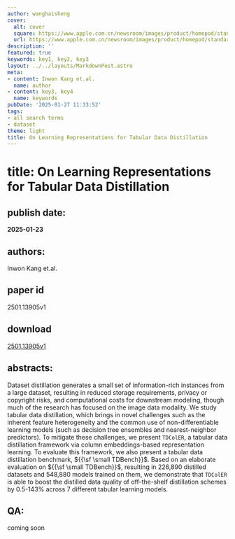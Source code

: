 ```yaml
---
author: wanghaisheng
cover:
  alt: cover
  square: https://www.apple.com.cn/newsroom/images/product/homepod/standard/Apple-HomePod-hero-230118_big.jpg.large_2x.jpg
  url: https://www.apple.com.cn/newsroom/images/product/homepod/standard/Apple-HomePod-hero-230118_big.jpg.large_2x.jpg
description: ''
featured: true
keywords: key1, key2, key3
layout: ../../layouts/MarkdownPost.astro
meta:
- content: Inwon Kang et.al.
  name: author
- content: key3, key4
  name: keywords
pubDate: '2025-01-27 11:33:52'
tags:
- all search terms
- dataset
theme: light
title: On Learning Representations for Tabular Data Distillation
---
```


# title: On Learning Representations for Tabular Data Distillation 
## publish date: 
**2025-01-23** 
## authors: 
  Inwon Kang et.al. 
## paper id
2501.13905v1
## download
[2501.13905v1](http://arxiv.org/abs/2501.13905v1)
## abstracts:
Dataset distillation generates a small set of information-rich instances from a large dataset, resulting in reduced storage requirements, privacy or copyright risks, and computational costs for downstream modeling, though much of the research has focused on the image data modality. We study tabular data distillation, which brings in novel challenges such as the inherent feature heterogeneity and the common use of non-differentiable learning models (such as decision tree ensembles and nearest-neighbor predictors). To mitigate these challenges, we present $\texttt{TDColER}$, a tabular data distillation framework via column embeddings-based representation learning. To evaluate this framework, we also present a tabular data distillation benchmark, ${{\sf \small TDBench}}$. Based on an elaborate evaluation on ${{\sf \small TDBench}}$, resulting in 226,890 distilled datasets and 548,880 models trained on them, we demonstrate that $\texttt{TDColER}$ is able to boost the distilled data quality of off-the-shelf distillation schemes by 0.5-143% across 7 different tabular learning models.
## QA:
coming soon
